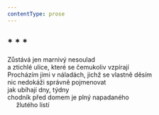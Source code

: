 ```yaml
---
contentType: prose
---
```


## \* \* \*

Zůstává jen marnivý nesoulad  
a ztichlé ulice, které se čemukoliv vzpírají  
Procházím jimi v náladách, jichž se vlastně děsím  
nic nedokáži správně pojmenovat  
jak ubíhají dny, týdny  
chodník před domem je plný napadaného  
     žlutého listí
